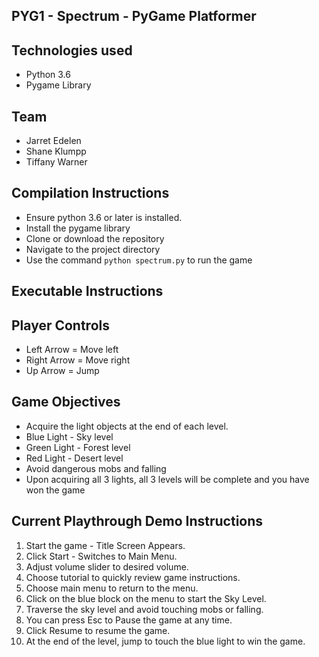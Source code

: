 ## PYG1 - Spectrum - PyGame Platformer

## Technologies used
* Python 3.6
* Pygame Library

## Team
* Jarret Edelen
* Shane Klumpp
* Tiffany Warner


## Compilation Instructions
* Ensure python 3.6 or later is installed.
* Install the pygame library
* Clone or download the repository
* Navigate to the project directory
* Use the command ```python spectrum.py``` to run the game

## Executable Instructions

## Player Controls
* Left Arrow = Move left
* Right Arrow = Move right
* Up Arrow = Jump


## Game Objectives
* Acquire the light objects at the end of each level.
* Blue Light - Sky level
* Green Light - Forest level
* Red Light - Desert level
* Avoid dangerous mobs and falling
* Upon acquiring all 3 lights, all 3 levels will be complete and you have won the game


## Current Playthrough Demo Instructions
1. Start the game - Title Screen Appears.
2. Click Start - Switches to Main Menu.
3. Adjust volume slider to desired volume.
4. Choose tutorial to quickly review game instructions.
5. Choose main menu to return to the menu.
6. Click on the blue block on the menu to start the Sky Level.
7. Traverse the sky level and avoid touching mobs or falling.
8. You can press Esc to Pause the game at any time.
9. Click Resume to resume the game.
10. At the end of the level, jump to touch the blue light to win the game.
